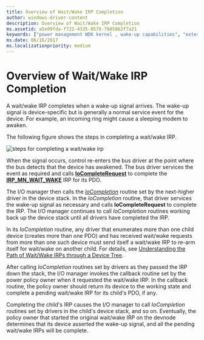 ```yaml
---
title: Overview of Wait/Wake IRP Completion
author: windows-driver-content
description: Overview of Wait/Wake IRP Completion
ms.assetid: a5e09fda-f722-4335-8576-7b058b2f7a21
keywords: ["power management WDK kernel , wake-up capabilities", "external wake signals WDK", "awakening devices", "wake-up capabilities WDK power management", "device wake ups WDK power management", "IRP_MN_WAIT_WAKE", "wait/wake IRPs WDK power management , completing"]
ms.date: 06/16/2017
ms.localizationpriority: medium
---
```


# Overview of Wait/Wake IRP Completion





A wait/wake IRP completes when a wake-up signal arrives. The wake-up signal is device-specific but is generally a normal service event for the device. For example, an incoming ring might cause a sleeping modem to awaken.

The following figure shows the steps in completing a wait/wake IRP.

![steps for completing a wait/wake irp](images/comp-waitwake.png)

When the signal occurs, control re-enters the bus driver at the point where the bus detects that the device has awakened. The bus driver services the event as required and calls [**IoCompleteRequest**](https://msdn.microsoft.com/library/windows/hardware/ff548343) to complete the [**IRP\_MN\_WAIT\_WAKE**](https://msdn.microsoft.com/library/windows/hardware/ff551766) IRP for its PDO.

The I/O manager then calls the [*IoCompletion*](https://msdn.microsoft.com/library/windows/hardware/ff548354) routine set by the next-higher driver in the device stack. In the *IoCompletion* routine, that driver services the wake-up signal as necessary and calls **IoCompleteRequest** to complete the IRP. The I/O manager continues to call *IoCompletion* routines working back up the device stack until all drivers have completed the IRP.

In its *IoCompletion* routine, any driver that enumerates more than one child device (creates more than one PDO) and has received wait/wake requests from more than one such device must send itself a wait/wake IRP to re-arm itself for wait/wake on another child. For details, see [Understanding the Path of Wait/Wake IRPs through a Device Tree](understanding-the-path-of-wait-wake-irps-through-a-device-tree.md).

After calling *IoCompletion* routines set by drivers as they passed the IRP down the stack, the I/O manager invokes the callback routine set by the power policy owner when it requested the wait/wake IRP. In the callback routine, the policy owner should return its device to the working state and complete a pending wait/wake IRP for its child's PDO, if any.

Completing the child's IRP causes the I/O manager to call *IoCompletion* routines set by drivers in the child's device stack, and so on. Eventually, the policy owner that started the original wait/wake IRP on the devnode determines that its device asserted the wake-up signal, and all the pending wait/wake IRPs will be complete.

 

 




